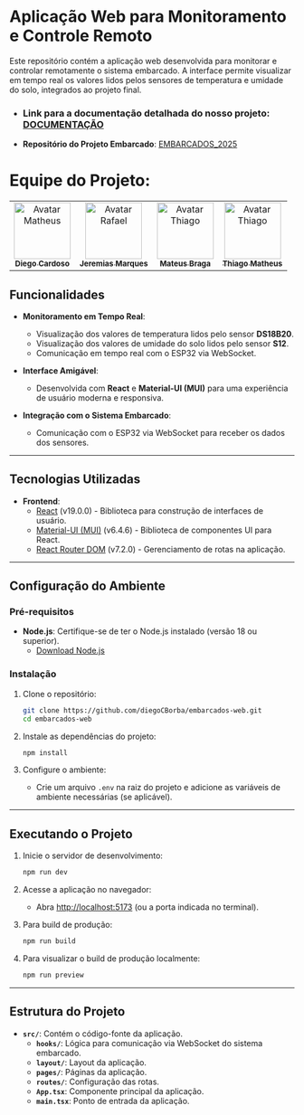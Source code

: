 # **Aplicação Web para Monitoramento e Controle Remoto**

Este repositório contém a aplicação web desenvolvida para monitorar e controlar remotamente o sistema embarcado. A interface permite visualizar em tempo real os valores lidos pelos sensores de temperatura e umidade do solo, integrados ao projeto final.

- ### Link para a documentação detalhada do nosso projeto: [DOCUMENTAÇÃO](https://academico-ifpb-edu-1.gitbook.io/projeto-embarcados)
- **Repositório do Projeto Embarcado**: [EMBARCADOS_2025](https://github.com/jeremiasmarques/EMBARCADOS_2025)

# Equipe do Projeto:

<div style="display: inline_block;">

<table>
  <tr>
    <td align="center">
      <a href="https://github.com/diegoCBorba" target="_blank">
        <img src="https://avatars.githubusercontent.com/u/90847079?v=4" width="100px;" alt="Avatar Matheus"/><br>
        <sub>
          <b>Diego Cardoso</b>
        </sub>
      </a>
    </td>
    <td align="center">
      <a href="https://github.com/jeremiasmarques" target="_blank">
        <img src="https://avatars.githubusercontent.com/u/90351007?v=4" width="100px;" alt="Avatar Rafael"/><br>
        <sub>
          <b>Jeremias Marques</b>
        </sub>
      </a>
    </td>
    <td align="center">
      <a href="https://github.com/MteusBraga" target="_blank">
        <img src="https://avatars.githubusercontent.com/u/93921419?v=4" width="100px;" alt="Avatar Thiago"/><br>
        <sub>
          <b>Mateus Braga</b>
        </sub>
      </a>
    </td>
    <td align="center">
      <a href="https://github.com/ThiagoMathe" target="_blank">
        <img src="https://avatars.githubusercontent.com/u/89406106?v=4" width="100px;" alt="Avatar Thiago"/><br>
        <sub>
          <b>Thiago Matheus</b>
        </sub>
      </a>
    </td>
  </tr>
</table>

</div>

## **Funcionalidades**

- **Monitoramento em Tempo Real**:
  - Visualização dos valores de temperatura lidos pelo sensor **DS18B20**.
  - Visualização dos valores de umidade do solo lidos pelo sensor **S12**.
  - Comunicação em tempo real com o ESP32 via WebSocket.

- **Interface Amigável**:
  - Desenvolvida com **React** e **Material-UI (MUI)** para uma experiência de usuário moderna e responsiva.

- **Integração com o Sistema Embarcado**:
  - Comunicação com o ESP32 via WebSocket para receber os dados dos sensores.

---

## **Tecnologias Utilizadas**

- **Frontend**:
  - [React](https://reactjs.org/) (v19.0.0) - Biblioteca para construção de interfaces de usuário.
  - [Material-UI (MUI)](https://mui.com/) (v6.4.6) - Biblioteca de componentes UI para React.
  - [React Router DOM](https://reactrouter.com/) (v7.2.0) - Gerenciamento de rotas na aplicação.

---

## **Configuração do Ambiente**

### **Pré-requisitos**

- **Node.js**: Certifique-se de ter o Node.js instalado (versão 18 ou superior).
  - [Download Node.js](https://nodejs.org/)

### **Instalação**

1. Clone o repositório:
   ```bash
   git clone https://github.com/diegoCBorba/embarcados-web.git
   cd embarcados-web
   ```

2. Instale as dependências do projeto:
   ```bash
   npm install
   ```

3. Configure o ambiente:
   - Crie um arquivo `.env` na raiz do projeto e adicione as variáveis de ambiente necessárias (se aplicável).

---

## **Executando o Projeto**

1. Inicie o servidor de desenvolvimento:
   ```bash
   npm run dev
   ```

2. Acesse a aplicação no navegador:
   - Abra [http://localhost:5173](http://localhost:5173) (ou a porta indicada no terminal).

3. Para build de produção:
   ```bash
   npm run build
   ```

4. Para visualizar o build de produção localmente:
   ```bash
   npm run preview
   ```

---

## **Estrutura do Projeto**

- **`src/`**: Contém o código-fonte da aplicação.
  - **`hooks/`**: Lógica para comunicação via WebSocket do sistema embarcado.
  - **`layout/`**: Layout da aplicação.
  - **`pages/`**: Páginas da aplicação.
  - **`routes/`**: Configuração das rotas. 
  - **`App.tsx`**: Componente principal da aplicação.
  - **`main.tsx`**: Ponto de entrada da aplicação.
